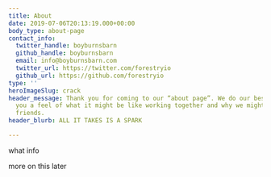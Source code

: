 ```yaml
---
title: About
date: 2019-07-06T20:13:19.000+00:00
body_type: about-page
contact_info:
  twitter_handle: boyburnsbarn
  github_handle: boyburnsbarn
  email: info@boyburnsbarn.com
  twitter_url: https://twitter.com/forestryio
  github_url: https://github.com/forestryio
type: ''
heroImageSlug: crack
header_message: Thank you for coming to our “about page”. We do our best here to give
  you a feel of what it might be like working together and why we might even become
  friends.
header_blurb: ALL IT TAKES IS A SPARK

---
```

what
info

more on this later